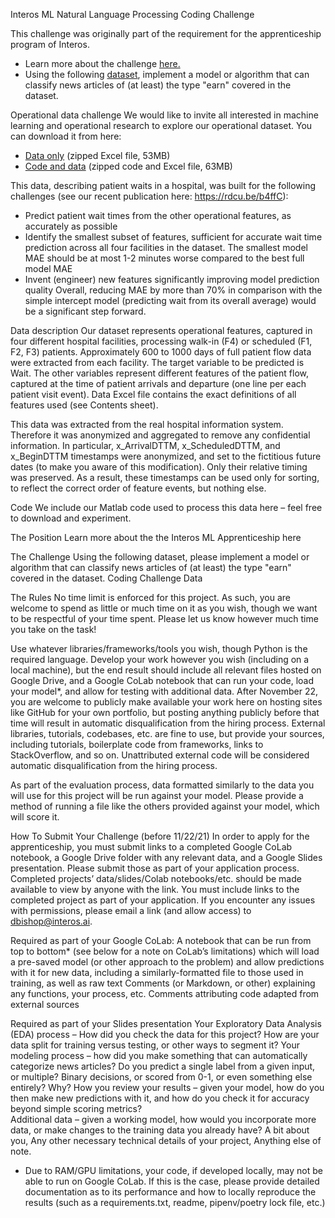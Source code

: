 
Interos ML Natural Language Processing Coding Challenge 
 
This challenge was originally part of the requirement for the apprenticeship program of Interos. 
- Learn more about the challenge [here.](https://docs.google.com/document/d/1wv_B3VCGKpOS_-SCXOl0MjLWynwnGJGg3sFThl-nLCw/edit)
- Using the following [dataset](https://drive.google.com/drive/folders/1k7MNpw_huZTL9opXU9e7u6M8phupPih7), implement a model or algorithm that can classify news articles of (at least) the type "earn" covered in the dataset. 
 

 Operational data challenge
We would like to invite all interested in machine learning and operational research to explore our operational dataset. You can download it from here:

- [Data only](https://medicalanalyticsgroup.files.wordpress.com/2020/04/dataonly.zip) (zipped Excel file, 53MB)
- [Code and data](https://medicalanalyticsgroup.files.wordpress.com/2020/04/codeanddata.zip) (zipped code and Excel file, 63MB)

This data, describing patient waits in a hospital, was built for the following challenges (see our recent publication here: https://rdcu.be/b4ffC):

- Predict patient wait times from the other operational features, as accurately as possible
- Identify the smallest subset of features, sufficient for accurate wait time prediction across all four facilities in the dataset. The smallest model MAE should be at most 1-2 minutes worse compared to the best full model MAE
- Invent (engineer) new features significantly improving model prediction quality
Overall, reducing MAE by more than 70% in comparison with the simple intercept model (predicting wait from its overall average) would be a significant step forward.

Data description
Our dataset represents operational features, captured in four different hospital facilities, processing walk-in (F4) or scheduled (F1, F2, F3) patients. Approximately 600 to 1000 days of full  patient flow data were extracted from each facility. The target variable to be predicted is Wait. The other variables represent different features of the patient flow, captured at the time of patient arrivals and departure (one line per each patient visit event). Data Excel file contains the exact definitions of all features used (see Contents sheet).

This data was extracted from the real hospital information system. Therefore it was anonymized and aggregated to remove any confidential information. In particular, x_ArrivalDTTM, x_ScheduledDTTM, and x_BeginDTTM timestamps were anonymized, and set to the fictitious future dates (to make you aware of this modification). Only their relative timing was preserved. As a result, these timestamps can be used only for sorting, to reflect the correct order of feature events, but nothing else.

Code
We include our Matlab code used to process this data here – feel free to download and experiment.
 
 
The Position 
Learn more about the the Interos ML Apprenticeship here
 
The Challenge 
Using the following dataset, please implement a model or algorithm that can classify news articles of (at least) the type "earn" covered in the dataset. Coding Challenge Data 
 
The Rules 
No time limit is enforced for this project. As such, you are welcome to spend as little or much time on it as you wish, though we want to be respectful of your time spent. Please let us know however much time you take on the task! 
 
Use whatever libraries/frameworks/tools you wish, though Python is the required language. Develop your work however you wish (including on a local machine), but the end result should include all relevant files hosted on Google Drive, and a Google CoLab notebook that can run your code, load your model*, and allow for testing with additional data. After November 22, you are welcome to publicly make available your work here on hosting sites like GitHub for your own portfolio, but posting anything publicly before that time will result in automatic disqualification from the hiring process. 
External libraries, tutorials, codebases, etc. are fine to use, but provide your sources, including tutorials, boilerplate code from frameworks, links to StackOverflow, and so on. Unattributed external code will be considered automatic disqualification from the hiring process. 
 
As part of the evaluation process, data formatted similarly to the data you will use for this project will be run against your model. Please provide a method of running a file like the others provided against your model, which will score it. 
 
How To Submit Your Challenge (before 11/22/21) 
In order to apply for the apprenticeship, you must submit links to a completed Google CoLab notebook, a Google Drive folder with any relevant data, and a Google Slides presentation. Please submit those as part of your application process. Completed projects’ data/slides/Colab notebooks/etc. should be made available to view by anyone with the link. You must include links to the completed project as part of your application. If you encounter any issues with permissions, please email a link (and allow access) to dbishop@interos.ai.
 
Required as part of your Google CoLab: 
A notebook that can be run from top to bottom* (see below for a note on CoLab’s limitations) which will load a pre-saved model (or other approach to the problem) and allow predictions with it for new data, including a similarly-formatted file to those used in training, as well as raw text 
Comments (or Markdown, or other) explaining any functions, your process, etc. 
Comments attributing code adapted from external sources 
 
Required as part of your Slides presentation 
Your Exploratory Data Analysis (EDA) process – How did you check the data for this project? How are your data split for training versus testing, or other ways to segment it? 
Your modeling process – how did you make something that can automatically categorize news articles? Do you predict a single label from a given input, or multiple? Binary decisions, or scored from 0-1, or even something else entirely? Why? 
How you review your results – given your model, how do you then make new predictions with it, and how do you check it for accuracy beyond simple scoring metrics?  
Additional data – given a working model, how would you incorporate more data, or make changes to the training data you already have? 
A bit about you, 
Any other necessary technical details of your project, 
Anything else of note. 
 
* Due to RAM/GPU limitations, your code, if developed locally, may not be able to run on Google CoLab. If this is the case, please provide detailed documentation as to its performance and how to locally reproduce the results (such as a requirements.txt, readme, pipenv/poetry lock file, etc.) 
